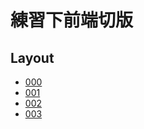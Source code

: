 # 練習下前端切版

## Layout

- [000](https://dopamine908.github.io/FrontLayoutPractice/html/000.html)
- [001](https://dopamine908.github.io/FrontLayoutPractice/html/001.html)
- [002](https://dopamine908.github.io/FrontLayoutPractice/html/002.html)
- [003](https://dopamine908.github.io/FrontLayoutPractice/html/003.html)